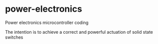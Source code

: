 # power-electronics
Power electronics microcontroller coding

The intention is to achieve a correct and powerful actuation of solid state switches
